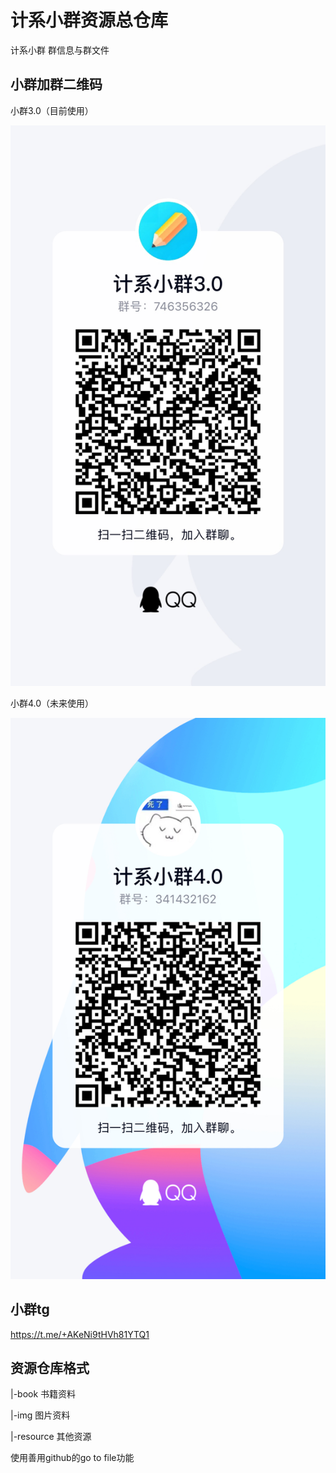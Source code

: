 # 计系小群资源总仓库
计系小群 群信息与群文件

## 小群加群二维码

小群3.0（目前使用）

![3.0](img/3.0.JPG)

小群4.0（未来使用）

![4.0](img/4.0.jpg)

## 小群tg

https://t.me/+AKeNi9tHVh81YTQ1

## 资源仓库格式

|-book         书籍资料

|-img            图片资料

|-resource   其他资源

使用善用github的go to file功能
